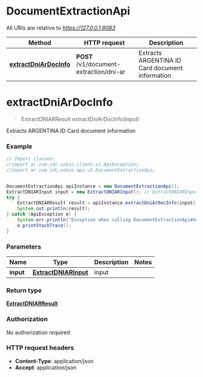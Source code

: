 # DocumentExtractionApi

All URIs are relative to *https://127.0.0.1:8083*

Method | HTTP request | Description
------------- | ------------- | -------------
[**extractDniArDocInfo**](DocumentExtractionApi.md#extractDniArDocInfo) | **POST** /v1/document-extraction/dni-ar | Extracts ARGENTINA ID Card document information


<a name="extractDniArDocInfo"></a>
# **extractDniArDocInfo**
> ExtractDNIARResult extractDniArDocInfo(input)

Extracts ARGENTINA ID Card document information

### Example
```java
// Import classes:
//import ar.com.sdc.sobio.client.v1.ApiException;
//import ar.com.sdc.sobio.api.v1.DocumentExtractionApi;


DocumentExtractionApi apiInstance = new DocumentExtractionApi();
ExtractDNIARInput input = new ExtractDNIARInput(); // ExtractDNIARInput | input
try {
    ExtractDNIARResult result = apiInstance.extractDniArDocInfo(input);
    System.out.println(result);
} catch (ApiException e) {
    System.err.println("Exception when calling DocumentExtractionApi#extractDniArDocInfo");
    e.printStackTrace();
}
```

### Parameters

Name | Type | Description  | Notes
------------- | ------------- | ------------- | -------------
 **input** | [**ExtractDNIARInput**](ExtractDNIARInput.md)| input |

### Return type

[**ExtractDNIARResult**](ExtractDNIARResult.md)

### Authorization

No authorization required

### HTTP request headers

 - **Content-Type**: application/json
 - **Accept**: application/json

